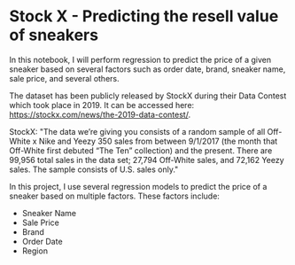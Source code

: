 # Stock X - Predicting the resell value of sneakers

In this notebook, I will perform regression to predict the price of a given sneaker based on several factors such as order date, brand, sneaker name, sale price, and several others. 

The dataset has been publicly released by StockX during their Data Contest which took place in 2019. It can be accessed here: https://stockx.com/news/the-2019-data-contest/.


StockX: "The data we’re giving you consists of a random sample of all Off-White x Nike and Yeezy 350 sales from between 9/1/2017 (the month that Off-White first debuted “The Ten” collection) and the present. There are 99,956 total sales in the data set; 27,794 Off-White sales, and 72,162 Yeezy sales. The sample consists of U.S. sales only."

In this project, I use several regression models to predict the price of a sneaker based on multiple factors. 
These factors include:
* Sneaker Name
* Sale Price
* Brand
* Order Date
* Region

